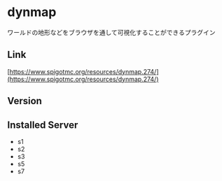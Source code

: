 # dynmap
ワールドの地形などをブラウザを通して可視化することができるプラグイン

## Link
[https://www.spigotmc.org/resources/dynmap.274/](https://www.spigotmc.org/resources/dynmap.274/)

## Version

## Installed Server
- s1
- s2
- s3
- s5
- s7
